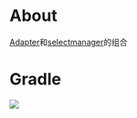 # About
[Adapter](https://github.com/zj565061763/adapter)和[selectmanager](https://github.com/zj565061763/selectmanager)的组合

# Gradle
[![](https://jitpack.io/v/zj565061763/adapter-selectable.svg)](https://jitpack.io/#zj565061763/adapter-selectable)
